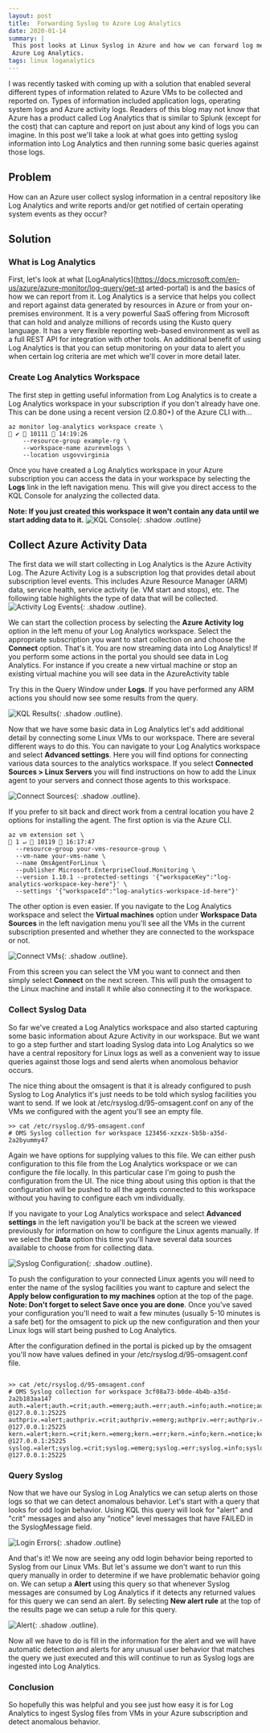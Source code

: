 ```yaml
---
layout: post
title:  Forwarding Syslog to Azure Log Analytics
date: 2020-01-14
summary: |
 This post looks at Linux Syslog in Azure and how we can forward log messages to
 Azure Log Analytics.
tags: linux loganalytics 
---
```


I was recently tasked with coming up with a solution that enabled several
different types of information related to Azure VMs to be collected and reported
on. Types of information included application logs, operating system logs and
Azure activity logs. Readers of this blog may not know that Azure has a
product called Log Analytics that is similar to Splunk (except for the cost)
that can capture and report on just about any kind of logs you can imagine. In
this post we'll take a look at what goes into getting syslog information into
Log Analytics and then running some basic queries against those logs.

## Problem

How can an Azure user collect syslog information in a central repository
like Log Analytics and write reports and/or get notified of certain operating
system events as they occur?

## Solution

### What is Log Analytics
First, let's look at what [LogAnalytics](https://docs.microsoft.com/en-us/azure/azure-monitor/log-query/get-st
arted-portal) is and the basics of how we can report from it. Log Analytics is a
service that helps you collect and report against data generated by resources in
Azure or from your on-premises environment. It is a very powerful SaaS offering
from Microsoft that can hold and analyze millions of records using the Kusto
query language. It has a very flexible reporting web-based environment as well
as a full REST API for integration with other tools. An additional benefit of
using Log Analytics is that you can setup monitoring on your data to alert you
when certain log criteria are met which we'll cover in more detail later.

### Create Log Analytics Workspace

The first step in getting useful information from Log Analytics is to create a
Log Analytics workspace in your subscription if you don't already have one.
This can be done using a recent version (2.0.80+) of the Azure CLI with...

```terminal
az monitor log-analytics workspace create \                                                                                                                ✔  10111  14:19:26
    --resource-group example-rg \
    --workspace-name azurevmlogs \
    --location usgovvirginia
```
Once you have created a Log Analytics workspace in your Azure subscription you
can access the data in your workspace by selecting the __Logs__ link in the left
navigation menu. This will give you direct access to the KQL Console for analyzing the collected data.

__Note:  If you just created this workspace it won't contain any data
until we start adding data to it.__
![KQL Console](/images/2020-01-14-syslog-loganalytics/kql-console.png){:
.shadow .outline}  

## Collect Azure Activity Data

The first data we will start collecting in Log Analytics is the Azure
Activity Log. The Azure Activity Log is a subscription log that provides detail
about subscription level events. This includes Azure Resource Manager (ARM)
data, service health, service activity (ie. VM start and stops), etc.  The
following table highlights the type of data that will be collected.
![Activity Log Events](/images/2020-01-14-syslog-loganalytics/activity-log.png){:
.shadow .outline}. 

We can start the collection process by selecting the __Azure Activity log__
option in the left menu of your Log Analytics workspace.  Select the appropriate
subscription you want to start collection on and choose the __Connect__ option.
That's it.  You are now streaming data into Log Analytics!  If you perform some
actions in the portal you should see data in Log Analytics.  For instance if you
create a new virtual machine or stop an existing virtual machine you will see
data in the AzureActivity table

Try this in the Query Window under __Logs__.  If you have performed any ARM
actions you should now see some results from the query.

![KQL Results](/images/2020-01-14-syslog-loganalytics/kql-results.png){:
.shadow .outline}. 

Now that we have some basic data in Log Analytics let's add additional detail by
connecting some Linux VMs to our workspace.  There are several different ways to
do this.  You can navigate to your Log Analytics workspace and select __Advanced
settings__.  Here you will find options for connecting various data sources to
the analytics workspace.  If you select __Connected Sources > Linux Servers__
you will find instructions on how to add the Linux agent to your servers and
connect those agents to this workspace.

![Connect Sources](/images/2020-01-14-syslog-loganalytics/data-sources.png){:
.shadow .outline}. 

If you prefer to sit back and direct work from a central location you have 2
options for installing the agent.  The first option is via the Azure CLI.

```terminal
az vm extension set \                                                                                                                                    1 ↵  10119  16:17:47
  --resource-group your-vms-resource-group \
  --vm-name your-vms-name \
  --name OmsAgentForLinux \
  --publisher Microsoft.EnterpriseCloud.Monitoring \
  --version 1.10.1 --protected-settings '{"workspaceKey":"log-analytics-workspace-key-here"}' \
  --settings '{"workspaceId":"log-analytics-workspace-id-here"}'
```

The other option is even easier.  If you navigate to the Log Analytics workspace and select the __Virtual
machines__ option under __Workspace Data Sources__ in the left navigation menu
you'll see all the VMs in the current subscription presented and whether they
are connected to the workspace or not.

![Connect VMs](/images/2020-01-14-syslog-loganalytics/vm-sources.png){:
.shadow .outline}. 

From this screen you can select the VM you want to connect and then simply
select __Connect__ on the next screen.  This will push the omsagent to the Linux
machine and install it while also connecting it to the workspace.

### Collect Syslog Data

So far we've created a Log Analytics workspace and also started capturing some
basic information about Azure Activity in our workspace.  But we want to go a
step further and start loading Syslog data into Log Analytics so we have a central
repository for Linux logs as well as a convenient way to issue queries against
those logs and send alerts when anomolous behavior occurs.

The nice thing about the omsagent is that it is already configured to push Syslog to Log
Analytics it's just needs to be told which syslog facilities you want to send.
If we look at /etc/rsyslog.d/95-omsagent.conf on any of the VMs we configured
with the agent you'll see an empty file.

```terminal
>> cat /etc/rsyslog.d/95-omsagent.conf
# OMS Syslog collection for workspace 123456-xzxzx-5b5b-a35d-2a2byummy47

```

Again we have options for supplying values to this file. We can either push
configuration to this file from the Log Analytics workspace or we can configure
the file locally. In this particular case I'm going to push the configuration
from the UI. The nice thing about using this option is that the configuration
will be pushed to all the agents connected to this workspace without you having
to configure each vm individually. 

If you navigate to your Log Analytics
workspace and select __Advanced settings__ in the left navigation you'll be back
at the screen we viewed previously for information on how to configure the Linux
agents manually. If we select the __Data__ option this time you'll have several
data sources available to choose from for collecting data.

![Syslog Configuration](/images/2020-01-14-syslog-loganalytics/syslog.png){:
.shadow .outline}. 

To push the configuration to your connected Linux agents you will need to enter
the name of the syslog facilities you want to capture and select the __Apply below
configuration to my machines__ option at the top of the page.  __Note: Don't forget to
select Save once you are done__.  Once you've saved your configuration you'll need to wait a few minutes
(usually 5-10 minutes is a safe bet)
for the omsagent to pick up the new configuration and then your Linux logs will
start being pushed to Log Analytics.  

After the configuration defined in the portal is picked up by the omsagent
you'll now have values defined in your /etc/rsyslog.d/95-omsagent.conf file.

```terminal

>> cat /etc/rsyslog.d/95-omsagent.conf
# OMS Syslog collection for workspace 3cf08a73-b0de-4b4b-a35d-2a2b183aa147
auth.=alert;auth.=crit;auth.=emerg;auth.=err;auth.=info;auth.=notice;auth.=warning	@127.0.0.1:25225
authpriv.=alert;authpriv.=crit;authpriv.=emerg;authpriv.=err;authpriv.=info;authpriv.=notice;authpriv.=warning	@127.0.0.1:25225
kern.=alert;kern.=crit;kern.=emerg;kern.=err;kern.=info;kern.=notice;kern.=warning	@127.0.0.1:25225
syslog.=alert;syslog.=crit;syslog.=emerg;syslog.=err;syslog.=info;syslog.=notice;syslog.=warning	@127.0.0.1:25225

```

### Query Syslog
Now that we have our Syslog in Log Analytics we can setup alerts on those logs
so that we can detect anomalous behavior.  Let's start with a query that looks
for odd login behavior.  Using KQL this query will look for "alert" and "crit"
messages and also any "notice" level messages that have FAILED in the
SyslogMessage field.

![Login Errors](/images/2020-01-14-syslog-loganalytics/login-errors.png){:
.shadow .outline} 

And that's it!  We now are seeing any odd login behavior being reported to Syslog from our
Linux VMs.  But let's assume we don't want to run this query manually in order to
determine if we have problematic behavior going on.  We can setup a __Alert__
using this query so that whenever Syslog messages are consumed by Log Analytics
if it detects any returned values for this query we can send an alert.  By
selecting __New alert rule__ at the top of the results page we can setup a rule
for this query.

![Alert](/images/2020-01-14-syslog-loganalytics/alert.png){:
.shadow .outline}. 

Now all we have to do is fill in the information for the alert and we will have
automatic detection and alerts for any unusual user behavior that matches the
query we just executed and this will continue to run as Syslog logs are ingested
into Log Analytics.

### Conclusion
So hopefully this was helpful and you see just how easy it is for Log
Analytics to ingest Syslog files from VMs in your Azure subscription and detect
anomalous behavior.  






